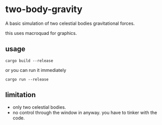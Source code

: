 # two-body-gravity
A basic simulation of two celestial bodies gravitational forces.

this uses macroquad for graphics.

## usage
```cargo build --release```

or you can run it immediately

```cargo run --release```

## limitation
- only two celestial bodies.
- no control through the window in anyway. you have to tinker with the code.
